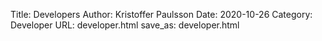 Title: Developers
Author: Kristoffer Paulsson
Date: 2020-10-26
Category: Developer
URL: developer.html
save_as: developer.html
